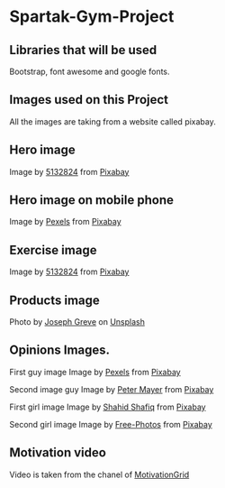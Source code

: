 # Spartak-Gym-Project
## Libraries that will be used
Bootstrap, font awesome and google fonts.

## Images used on this Project
All the images are taking from a website called pixabay.

## Hero image

Image by <a href="https://pixabay.com/users/5132824-5132824/?utm_source=link-attribution&amp;utm_medium=referral&amp;utm_campaign=image&amp;utm_content=2264825">5132824</a> from <a href="https://pixabay.com/?utm_source=link-attribution&amp;utm_medium=referral&amp;utm_campaign=image&amp;utm_content=2264825">Pixabay</a>

## Hero image on mobile phone
Image by <a href="https://pixabay.com/users/pexels-2286921/?utm_source=link-attribution&amp;utm_medium=referral&amp;utm_campaign=image&amp;utm_content=1282232">Pexels</a> from <a href="https://pixabay.com/?utm_source=link-attribution&amp;utm_medium=referral&amp;utm_campaign=image&amp;utm_content=1282232">Pixabay</a>

## Exercise image
Image by <a href="https://pixabay.com/users/5132824-5132824/?utm_source=link-attribution&amp;utm_medium=referral&amp;utm_campaign=image&amp;utm_content=2250970">5132824</a> from <a href="https://pixabay.com/?utm_source=link-attribution&amp;utm_medium=referral&amp;utm_campaign=image&amp;utm_content=2250970">Pixabay</a>

## Products image
<span>Photo by <a href="https://unsplash.com/@lime517?utm_source=unsplash&amp;utm_medium=referral&amp;utm_content=creditCopyText">Joseph Greve</a> on <a href="https://unsplash.com/s/photos/protein-powders?utm_source=unsplash&amp;utm_medium=referral&amp;utm_content=creditCopyText">Unsplash</a></span>

## Opinions Images.
First guy image
Image by <a href="https://pixabay.com/users/pexels-2286921/?utm_source=link-attribution&amp;utm_medium=referral&amp;utm_campaign=image&amp;utm_content=1836445">Pexels</a> from <a href="https://pixabay.com/?utm_source=link-attribution&amp;utm_medium=referral&amp;utm_campaign=image&amp;utm_content=1836445">Pixabay</a>

Second image guy
Image by <a href="https://pixabay.com/users/petahmayer-3499701/?utm_source=link-attribution&amp;utm_medium=referral&amp;utm_campaign=image&amp;utm_content=2634974">Peter Mayer</a> from <a href="https://pixabay.com/?utm_source=link-attribution&amp;utm_medium=referral&amp;utm_campaign=image&amp;utm_content=2634974">Pixabay</a>

First girl image
Image by <a href="https://pixabay.com/users/dzeeshah-481870/?utm_source=link-attribution&amp;utm_medium=referral&amp;utm_campaign=image&amp;utm_content=1274056">Shahid Shafiq</a> from <a href="https://pixabay.com/?utm_source=link-attribution&amp;utm_medium=referral&amp;utm_campaign=image&amp;utm_content=1274056">Pixabay</a>

Second girl image
Image by <a href="https://pixabay.com/photos/?utm_source=link-attribution&amp;utm_medium=referral&amp;utm_campaign=image&amp;utm_content=919048">Free-Photos</a> from <a href="https://pixabay.com/?utm_source=link-attribution&amp;utm_medium=referral&amp;utm_campaign=image&amp;utm_content=919048">Pixabay</a>

## Motivation video
Video is taken from the chanel of [MotivationGrid](https://www.youtube.com/user/MotivationGrid)